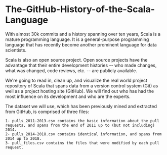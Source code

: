# The-GitHub-History-of-the-Scala-Language


With almost 30k commits and a history spanning over ten years, Scala is a mature programming language. It is a general-purpose programming language that has recently become another prominent language for data scientists.

Scala is also an open source project. Open source projects have the advantage that their entire development histories -- who made changes, what was changed, code reviews, etc. -- are publicly available.

We're going to read in, clean up, and visualize the real world project repository of Scala that spans data from a version control system (Git) as well as a project hosting site (GitHub). We will find out who has had the most influence on its development and who are the experts.

The dataset we will use, which has been previously mined and extracted from GitHub, is comprised of three files:

    1- pulls_2011-2013.csv contains the basic information about the pull requests, and spans from the end of 2011 up to (but not including) 2014.
    2- pulls_2014-2018.csv contains identical information, and spans from 2014 up to 2018.
    3- pull_files.csv contains the files that were modified by each pull request.

